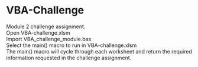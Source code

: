 # VBA-Challenge
Module 2 challenge assignment.<br/>
Open VBA-challenge.xlsm<br/>
Import VBA_challenge_module.bas<br/>
Select the main() macro to run in VBA-challenge.xlsm<br/>
The main() macro will cycle through each worksheet and return the required information requested in the challenge assignment.<br/>
